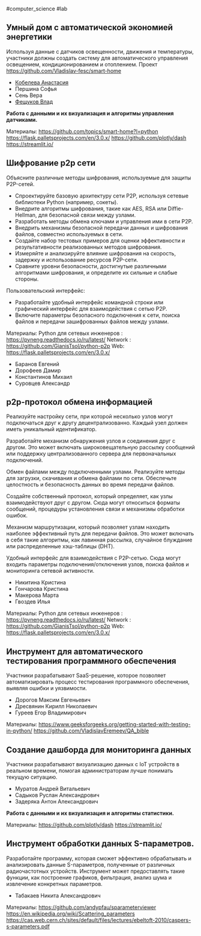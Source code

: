 #computer_science #lab 
## Умный дом с автоматической экономией энергетики

Используя данные с датчиков освещенности, движения и температуры, участники должны создать систему для автоматического управления освещением, кондиционированием и отоплением.
Проект https://github.com/Vladislav-fesc/smart-home

- [Кобелева Анастасия](https://github.com/Nastyaqqq)
- Першина Софья 
- Сень Вера
- [Фещуков Влад](https://github.com/Vladislav-fesc)

**Работа с данными и их визуализация и алгоритмы управления датчиками.**

Материалы:
https://github.com/topics/smart-home?l=python
https://flask.palletsprojects.com/en/3.0.x/
https://github.com/plotly/dash
https://streamlit.io/
## Шифрование p2p сети

Объясните различные методы шифрования, используемые для защиты P2P-сетей.
- Спроектируйте базовую архитектуру сети P2P, используя сетевые библиотеки Python (например, сокеты). 
- Внедрите алгоритмы шифрования, такие как AES, RSA или Diffie-Hellman, для безопасной связи между узлами.
- Разработать методы обмена ключами и управления ими в сети P2P.
- Внедрить механизмы безопасной передачи данных и шифрования файлов, совместно используемых в сети.
- Создайте набор тестовых примеров для оценки эффективности и результативности реализованных методов шифрования.
- Измеряйте и анализируйте влияние шифрования на скорость, задержку и использование ресурсов P2P-сети.
- Сравните уровни безопасности, достигнутые различными алгоритмами шифрования, и определите их сильные и слабые стороны.

Пользовательский интерфейс:
- Разработайте удобный интерфейс командной строки или графический интерфейс для взаимодействия с сетью P2P.
- Включите параметры безопасного подключения к сети, поиска файлов и передачи зашифрованных файлов между узлами.

Материалы:
Python для сетевых инженеров : https://pyneng.readthedocs.io/ru/latest/
Network : https://github.com/GianisTsol/python-p2p
Web: https://flask.palletsprojects.com/en/3.0.x/

- Баранов Евгений 
- Дорофеев Дамир
- Константинов Михаил 
- Суровцев Александр

## р2р-протокол обмена информацией

Реализуйте настройку сети, при которой несколько узлов могут подключаться друг к другу децентрализованно. Каждый узел должен иметь уникальный идентификатор.

Разработайте механизм обнаружения узлов и соединения друг с другом. Это может включать широковещательную рассылку сообщений или поддержку централизованного сервера для первоначальных подключений.

Обмен файлами между подключенными узлами. Реализуйте методы для загрузки, скачивания и обмена файлами по сети. Обеспечьте целостность и безопасность данных во время передачи файлов.

Создайте собственный протокол, который определяет, как узлы взаимодействуют друг с другом. Сюда могут относиться форматы сообщений, процедуры установления связи и механизмы обработки ошибок.

Механизм маршрутизации, который позволяет узлам находить наиболее эффективный путь для передачи файлов. Это может включать в себя такие алгоритмы, как лавинная рассылка, случайное блуждание или распределенные хэш-таблицы (DHT).

Удобный интерфейс для взаимодействия с P2P-сетью. Сюда могут входить параметры подключения/отключения узлов, поиска файлов и мониторинга сетевой активности.

- Никитина Кристина
- Гончарова Кристина
- Макерова Марта
- Гвоздев Илья 

Материалы:
Python для сетевых инженеров : https://pyneng.readthedocs.io/ru/latest/
Network : https://github.com/GianisTsol/python-p2p
Web: https://flask.palletsprojects.com/en/3.0.x/
## Инструмент для автоматического тестирования программного обеспечения

Участники разрабатывают SaaS-решение, которое позволяет автоматизировать процесс тестирования программного обеспечения, выявляя ошибки и уязвимости.

- Дорогов Максим Евгеньевич
- Дресвянин Кирилл Николаевич
- Гуреев Егор Владимирович

Материалы:
https://www.geeksforgeeks.org/getting-started-with-testing-in-python/
https://github.com/VladislavEremeev/QA_bible
## Cоздание дашборда для мониторинга данных

Участники разрабатывают визуализацию данных с IoT устройств в реальном времени, помогая администраторам лучше понимать текущую ситуацию.

- Муратов Андрей Витальевич
- Садыков Руслан Александрович  
- Задеряка Антон Александрович

**Работа с данными и их визуализация и алгоритмы статистики.**

Материалы:
https://github.com/plotly/dash
https://streamlit.io/

## Инструмент обработки данных S-параметров.

Разработайте программу, которая сможет эффективно обрабатывать и анализировать данные S-параметров, полученные от различных радиочастотных устройств. Инструмент может предоставлять такие функции, как построение графиков, фильтрация, анализ шума и извлечение конкретных параметров.

- Табакаев Никита Александрович

Материалы:
https://github.com/andypfau/sparameterviewer
https://en.wikipedia.org/wiki/Scattering_parameters
https://cas.web.cern.ch/sites/default/files/lectures/ebeltoft-2010/caspers-s-parameters.pdf

